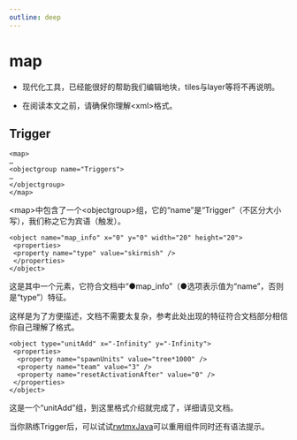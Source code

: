 ```yaml
---
outline: deep
---
```


# map

- 现代化工具，已经能很好的帮助我们编辑地块，tiles与layer等将不再说明。

- 在阅读本文之前，请确保你理解&lt;xml&gt;格式。

## Trigger

 ```
 <map>
 …
 <objectgroup name="Triggers">
 …
 </objectgroup>
 </map>
 ```

&lt;map&gt;中包含了一个&lt;objectgroup&gt;组，它的“name”是“Trigger”（不区分大小写），我们称之它为宾语（触发）。

```
<object name="map_info" x="0" y="0" width="20" height="20">
 <properties>
 <property name="type" value="skirmish" />
 </properties>
</object>
```

这是其中一个元素，它符合文档中“●map_info”（●选项表示值为“name”，否则是“type”）特征。

这样是为了方便描述，文档不需要太复杂，参考此处出现的特征符合文档部分相信你自己理解了格式。

```
<object type="unitAdd" x="-Infinity" y="-Infinity">
 <properties>
  <property name="spawnUnits" value="tree*1000" />
  <property name="team" value="3" />
  <property name="resetActivationAfter" value="0" />
 </properties>
</object>
```

这是一个“unitAdd”组，到这里格式介绍就完成了，详细请见文档。

当你熟练Trigger后，可以试试[rwtmxJava](https://github.com/n9tank/rwtmxJava)可以重用组件同时还有语法提示。
